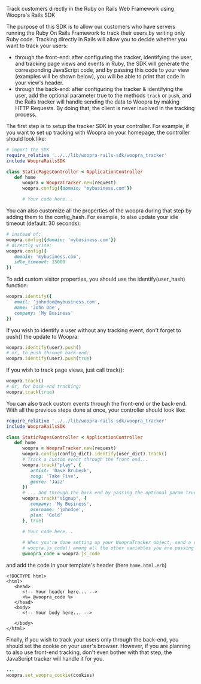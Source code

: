 Track customers directly in the Ruby on Rails Web Framework using Woopra's Rails SDK

The purpose of this SDK is to allow our customers who have servers running the Ruby On Rails Framework to track their users by writing only Ruby code. Tracking directly in Rails will allow you to decide whether you want to track your users:
- through the front-end: after configuring the tracker, identifying the user, and tracking page views and events in Ruby, the SDK will generate the corresponding JavaScript code, and by passing this code to your view (examples will be shown below), you will be able to print that code in your view's header.
- through the back-end: after configuring the tracker & identifying the user, add the optional parameter true to the methods <code>track</code> or <code>push</code>, and the Rails tracker will handle sending the data to Woopra by making HTTP Requests. By doing that, the client is never involved in the tracking process.

The first step is to setup the tracker SDK in your controller. For example, if you want to set up tracking with Woopra on your homepage, the controller should look like:
``` ruby
# import the SDK
require_relative '../../lib/woopra-rails-sdk/woopra_tracker'
include WoopraRailsSDK

class StaticPagesController < ApplicationController
   def home
      woopra = WoopraTracker.new(request)
      woopra.config({domain: "mybusiness.com"})

      # Your code here...

```
You can also customize all the properties of the woopra during that step by adding them to the config_hash. For example, to also update your idle timeout (default: 30 seconds):
``` ruby
# instead of:
woopra.config({domain: 'mybusiness.com'})
# directly write:
woopra.config({
   domain: 'mybusiness.com', 
   idle_timeout: 15000
})
```
To add custom visitor properties, you should use the identify(user_hash) function:
``` ruby
woopra.identify({
   email: 'johndoe@mybusiness.com',
   name: 'John Doe',
   company: 'My Business'
})
```
If you wish to identify a user without any tracking event, don't forget to push() the update to Woopra:
``` ruby
woopra.identify(user).push()
# or, to push through back-end:
woopra.identify(user).push(true)
```
If you wish to track page views, just call track():
``` ruby
woopra.track()
# Or, for back-end tracking:
woopra.track(true)
```
You can also track custom events through the front-end or the back-end. With all the previous steps done at once, your controller should look like:
``` ruby
require_relative '../../lib/woopra-rails-sdk/woopra_tracker'
include WoopraRailsSDK

class StaticPagesController < ApplicationController
   def home
      woopra = WoopraTracker.new(request)
      woopra.config(config_dict).identify(user_dict).track()
      # Track a custom event through the front end...
      woopra.track("play", {
         artist: 'Dave Brubeck',
         song: 'Take Five',
         genre: 'Jazz'
      })
      # ... and through the back end by passing the optional param True
      woopra.track("signup", {
         company: 'My Business',
         username: 'johndoe',
         plan: 'Gold'
      }, true)

      # Your code here...
      
      # When you're done setting up your WoopraTracker object, send a variable containing the value of
      # woopra.js_code() among all the other variables you are passing to the template.
      @woopra_code = woopra.js_code

```
and add the code in your template's header (here <code>home.html.erb</code>)
``` erb
<!DOCTYPE html>
<html>
   <head>
      <!-- Your header here... -->
      <%= @woopra_code %>
   </head>
   <body>
      <!-- Your body here... -->

   </body>
</html>
```
Finally, if you wish to track your users only through the back-end, you should set the cookie on your user's browser. However, if you are planning to also use front-end tracking, don't even bother with that step, the JavaScript tracker will handle it for you.
``` ruby
...
woopra.set_woopra_cookie(cookies)
```